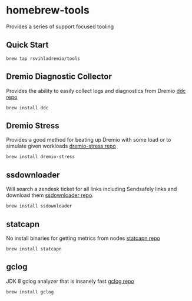 # homebrew-tools

Provides a series of support focused tooling

## Quick Start

    brew tap rsvihladremio/tools

## Dremio Diagnostic Collector

Provides the ability to easily collect logs and diagnostics from Dremio [ddc repo](https://github.com/dremio/dremio-diagnostic-collector)

    brew install ddc

## Dremio Stress

Provides a good method for beating up Dremio with some load or to simulate given workloads [dremio-stress repo](https://github.com/rsvihladremio/dremio-stress)

    brew install dremio-stress

## ssdownloader

Will search a zendesk ticket for all links including Sendsafely links and download them [ssdownloader repo](https://github.com/rsvihladremio/ssdownloader).

    brew install ssdownloader

## statcapn

No install binaries for getting metrics from nodes [statcapn repo](https://github.com/rsvihladremio/statcapn)

    brew install statcapn 

## gclog

JDK 8 gclog analyzer that is insanely fast [gclog repo](https://github.com/rsvihladremio/gclog)

    brew install gclog
